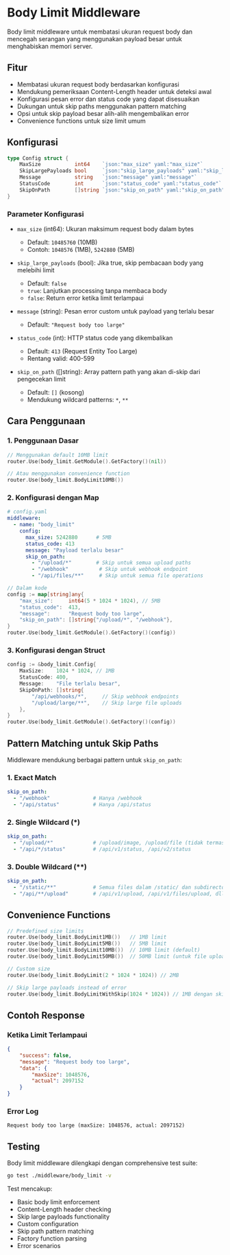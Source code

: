 # Body Limit Middleware

Body limit middleware untuk membatasi ukuran request body dan mencegah serangan yang menggunakan payload besar untuk menghabiskan memori server.

## Fitur

- Membatasi ukuran request body berdasarkan konfigurasi
- Mendukung pemeriksaan Content-Length header untuk deteksi awal
- Konfigurasi pesan error dan status code yang dapat disesuaikan
- Dukungan untuk skip paths menggunakan pattern matching
- Opsi untuk skip payload besar alih-alih mengembalikan error
- Convenience functions untuk size limit umum

## Konfigurasi

```go
type Config struct {
    MaxSize           int64    `json:"max_size" yaml:"max_size"`
    SkipLargePayloads bool     `json:"skip_large_payloads" yaml:"skip_large_payloads"`
    Message           string   `json:"message" yaml:"message"`
    StatusCode        int      `json:"status_code" yaml:"status_code"`
    SkipOnPath        []string `json:"skip_on_path" yaml:"skip_on_path"`
}
```

### Parameter Konfigurasi

- `max_size` (int64): Ukuran maksimum request body dalam bytes
  - Default: `10485760` (10MB)
  - Contoh: `1048576` (1MB), `5242880` (5MB)

- `skip_large_payloads` (bool): Jika true, skip pembacaan body yang melebihi limit
  - Default: `false`
  - `true`: Lanjutkan processing tanpa membaca body
  - `false`: Return error ketika limit terlampaui

- `message` (string): Pesan error custom untuk payload yang terlalu besar
  - Default: `"Request body too large"`

- `status_code` (int): HTTP status code yang dikembalikan
  - Default: `413` (Request Entity Too Large)
  - Rentang valid: 400-599

- `skip_on_path` ([]string): Array pattern path yang akan di-skip dari pengecekan limit
  - Default: `[]` (kosong)
  - Mendukung wildcard patterns: `*`, `**`

## Cara Penggunaan

### 1. Penggunaan Dasar

```go
// Menggunakan default 10MB limit
router.Use(body_limit.GetModule().GetFactory()(nil))

// Atau menggunakan convenience function
router.Use(body_limit.BodyLimit10MB())
```

### 2. Konfigurasi dengan Map

```yaml
# config.yaml
middleware:
  - name: "body_limit"
    config:
      max_size: 5242880      # 5MB
      status_code: 413
      message: "Payload terlalu besar"
      skip_on_path:
        - "/upload/*"        # Skip untuk semua upload paths
        - "/webhook"          # Skip untuk webhook endpoint
        - "/api/files/**"     # Skip untuk semua file operations
```

```go
// Dalam kode
config := map[string]any{
    "max_size":     int64(5 * 1024 * 1024), // 5MB
    "status_code":  413,
    "message":      "Request body too large",
    "skip_on_path": []string{"/upload/*", "/webhook"},
}
router.Use(body_limit.GetModule().GetFactory()(config))
```

### 3. Konfigurasi dengan Struct

```go
config := &body_limit.Config{
    MaxSize:    1024 * 1024, // 1MB
    StatusCode: 400,
    Message:    "File terlalu besar",
    SkipOnPath: []string{
        "/api/webhooks/*",     // Skip webhook endpoints
        "/upload/large/**",    // Skip large file uploads
    },
}
router.Use(body_limit.GetModule().GetFactory()(config))
```

## Pattern Matching untuk Skip Paths

Middleware mendukung berbagai pattern untuk `skip_on_path`:

### 1. Exact Match
```yaml
skip_on_path:
  - "/webhook"              # Hanya /webhook
  - "/api/status"           # Hanya /api/status
```

### 2. Single Wildcard (*)
```yaml
skip_on_path:
  - "/upload/*"             # /upload/image, /upload/file (tidak termasuk subdirectory)
  - "/api/*/status"         # /api/v1/status, /api/v2/status
```

### 3. Double Wildcard (**)
```yaml
skip_on_path:
  - "/static/**"            # Semua files dalam /static/ dan subdirectories
  - "/api/**/upload"        # /api/v1/upload, /api/v1/files/upload, dll
```

## Convenience Functions

```go
// Predefined size limits
router.Use(body_limit.BodyLimit1MB())   // 1MB limit
router.Use(body_limit.BodyLimit5MB())   // 5MB limit
router.Use(body_limit.BodyLimit10MB())  // 10MB limit (default)
router.Use(body_limit.BodyLimit50MB())  // 50MB limit (untuk file uploads)

// Custom size
router.Use(body_limit.BodyLimit(2 * 1024 * 1024)) // 2MB

// Skip large payloads instead of error
router.Use(body_limit.BodyLimitWithSkip(1024 * 1024)) // 1MB dengan skip
```

## Contoh Response

### Ketika Limit Terlampaui
```json
{
    "success": false,
    "message": "Request body too large",
    "data": {
        "maxSize": 1048576,
        "actual": 2097152
    }
}
```

### Error Log
```
Request body too large (maxSize: 1048576, actual: 2097152)
```

## Testing

Body limit middleware dilengkapi dengan comprehensive test suite:

```bash
go test ./middleware/body_limit -v
```

Test mencakup:
- Basic body limit enforcement
- Content-Length header checking
- Skip large payloads functionality
- Custom configuration
- Skip path pattern matching
- Factory function parsing
- Error scenarios
